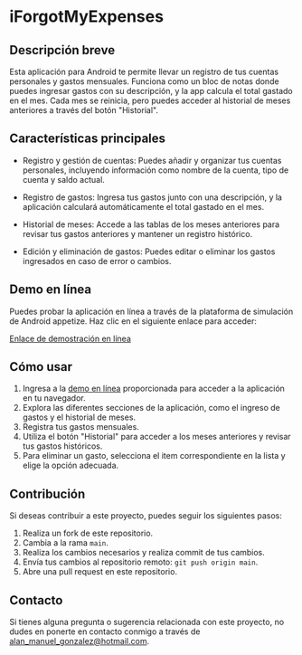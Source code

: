 # iForgotMyExpenses

## Descripción breve
Esta aplicación para Android te permite llevar un registro de tus cuentas personales y gastos mensuales. Funciona como un bloc de notas donde puedes ingresar gastos con su descripción, y la app calcula el total gastado en el mes. Cada mes se reinicia, pero puedes acceder al historial de meses anteriores a través del botón "Historial".

## Características principales

- Registro y gestión de cuentas: Puedes añadir y organizar tus cuentas personales, incluyendo información como nombre de la cuenta, tipo de cuenta y saldo actual.

- Registro de gastos: Ingresa tus gastos junto con una descripción, y la aplicación calculará automáticamente el total gastado en el mes.

- Historial de meses: Accede a las tablas de los meses anteriores para revisar tus gastos anteriores y mantener un registro histórico.

- Edición y eliminación de gastos: Puedes editar o eliminar los gastos ingresados en caso de error o cambios.

## Demo en línea

Puedes probar la aplicación en línea a través de la plataforma de simulación de Android appetize. Haz clic en el siguiente enlace para acceder:

[Enlace de demostración en línea](https://appetize.io/app/lmjmovr2ykvby6ftuu7j3iotp4)

## Cómo usar

1. Ingresa a la [demo en línea](https://appetize.io/app/lmjmovr2ykvby6ftuu7j3iotp4) proporcionada para acceder a la aplicación en tu navegador.
2. Explora las diferentes secciones de la aplicación, como el ingreso de gastos y el historial de meses.
3. Registra tus gastos mensuales.
4. Utiliza el botón "Historial" para acceder a los meses anteriores y revisar tus gastos históricos.
5. Para eliminar un gasto, selecciona el item correspondiente en la lista y elige la opción adecuada.

## Contribución

Si deseas contribuir a este proyecto, puedes seguir los siguientes pasos:

1. Realiza un fork de este repositorio.
2. Cambia a la rama `main`.
3. Realiza los cambios necesarios y realiza commit de tus cambios.
4. Envía tus cambios al repositorio remoto: `git push origin main`.
5. Abre una pull request en este repositorio.

## Contacto

Si tienes alguna pregunta o sugerencia relacionada con este proyecto, no dudes en ponerte en contacto conmigo a través de alan_manuel_gonzalez@hotmail.com.
